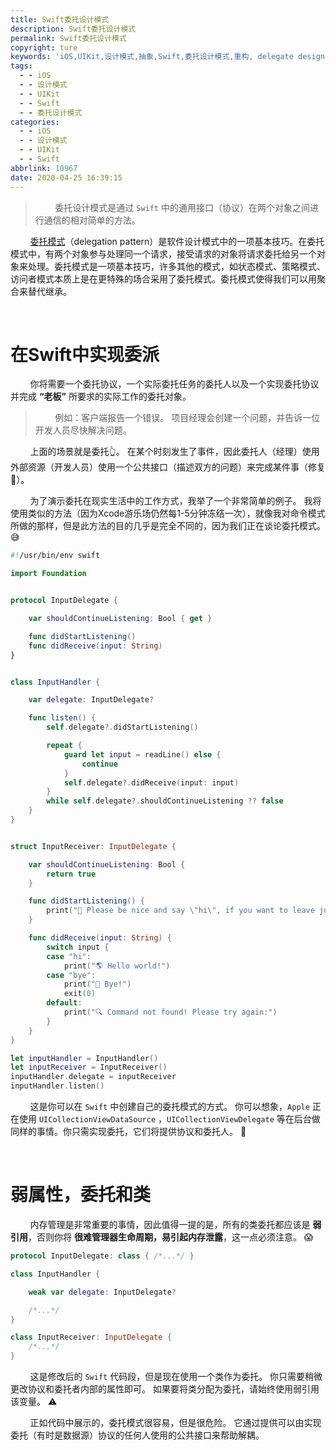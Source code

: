 ```yaml
---
title: Swift委托设计模式
description: Swift委托设计模式
permalink: Swift委托设计模式
copyright: ture
keywords: 'iOS,UIKit,设计模式,抽象,Swift,委托设计模式,重构, delegate design pattern'
tags:
  - - iOS
  - - 设计模式
  - - UIKit
  - - Swift
  - - 委托设计模式
categories:
  - - iOS
  - - 设计模式
  - - UIKit
  - - Swift
abbrlink: 10967
date: 2020-04-25 16:39:15
---
```


>&nbsp;&nbsp;&nbsp;&nbsp;&nbsp;&nbsp;&nbsp;&nbsp;委托设计模式是通过 ```Swift``` 中的通用接口（协议）在两个对象之间进行通信的相对简单的方法。

&nbsp;&nbsp;&nbsp;&nbsp;&nbsp;&nbsp;&nbsp;&nbsp;[委托模式](https://zh.wikipedia.org/wiki/%E5%A7%94%E6%89%98%E6%A8%A1%E5%BC%8F "委托模式")（delegation pattern）是软件设计模式中的一项基本技巧。在委托模式中，有两个对象参与处理同一个请求，接受请求的对象将请求委托给另一个对象来处理。委托模式是一项基本技巧，许多其他的模式，如状态模式、策略模式、访问者模式本质上是在更特殊的场合采用了委托模式。委托模式使得我们可以用聚合来替代继承。


<!-- more -->

</br>

# **在Swift中实现委派**

&nbsp;&nbsp;&nbsp;&nbsp;&nbsp;&nbsp;&nbsp;&nbsp;你将需要一个委托协议，一个实际委托任务的委托人以及一个实现委托协议并完成 **“老板”** 所要求的实际工作的委托对象。

>&nbsp;&nbsp;&nbsp;&nbsp;&nbsp;&nbsp;&nbsp;&nbsp;例如：客户端报告一个错误。 项目经理会创建一个问题，并告诉一位开发人员尽快解决问题。

&nbsp;&nbsp;&nbsp;&nbsp;&nbsp;&nbsp;&nbsp;&nbsp;上面的场景就是委托👆。 在某个时刻发生了事件，因此委托人（经理）使用外部资源（开发人员）使用一个公共接口（描述双方的问题）来完成某件事（修复🐛）。

&nbsp;&nbsp;&nbsp;&nbsp;&nbsp;&nbsp;&nbsp;&nbsp;为了演示委托在现实生活中的工作方式，我举了一个非常简单的例子。 我将使用类似的方法（因为Xcode游乐场仍然每1-5分钟冻结一次），就像我对命令模式所做的那样，但是此方法的目的几乎是完全不同的，因为我们正在谈论委托模式。 😅

``` Swift
#!/usr/bin/env swift

import Foundation


protocol InputDelegate {

    var shouldContinueListening: Bool { get }

    func didStartListening()
    func didReceive(input: String)
}


class InputHandler {

    var delegate: InputDelegate?

    func listen() {
        self.delegate?.didStartListening()

        repeat {
            guard let input = readLine() else {
                continue
            }
            self.delegate?.didReceive(input: input)
        }
        while self.delegate?.shouldContinueListening ?? false
    }
}


struct InputReceiver: InputDelegate {

    var shouldContinueListening: Bool {
        return true
    }

    func didStartListening() {
        print("👻 Please be nice and say \"hi\", if you want to leave just tell me \"bye\":")
    }

    func didReceive(input: String) {
        switch input {
        case "hi":
            print("🌎 Hello world!")
        case "bye":
            print("👋 Bye!")
            exit(0)
        default:
            print("🔍 Command not found! Please try again:")
        }
    }
}

let inputHandler = InputHandler()
let inputReceiver = InputReceiver()
inputHandler.delegate = inputReceiver
inputHandler.listen()
```

&nbsp;&nbsp;&nbsp;&nbsp;&nbsp;&nbsp;&nbsp;&nbsp;这是你可以在 ```Swift``` 中创建自己的委托模式的方式。 你可以想象，```Apple``` 正在使用 ```UICollectionViewDataSource``` ，```UICollectionViewDelegate``` 等在后台做同样的事情。你只需实现委托，它们将提供协议和委托人。 🤔

</br>

# **弱属性，委托和类**

&nbsp;&nbsp;&nbsp;&nbsp;&nbsp;&nbsp;&nbsp;&nbsp;内存管理是非常重要的事情，因此值得一提的是，所有的类委托都应该是 **弱引用**，否则你将 **很难管理器生命周期，易引起内存泄露**，这一点必须注意。 😱

``` Swift
protocol InputDelegate: class { /*...*/ }

class InputHandler {

    weak var delegate: InputDelegate?

    /*...*/
}

class InputReceiver: InputDelegate {
    /*...*/
}
```

&nbsp;&nbsp;&nbsp;&nbsp;&nbsp;&nbsp;&nbsp;&nbsp;这是修改后的 ```Swift``` 代码段，但是现在使用一个类作为委托。 你只需要稍微更改协议和委托者内部的属性即可。 如果要将类分配为委托，请始终使用弱引用该变量。 ⚠️

&nbsp;&nbsp;&nbsp;&nbsp;&nbsp;&nbsp;&nbsp;&nbsp;正如代码中展示的，委托模式很容易，但是很危险。 它通过提供可以由实现委托（有时是数据源）协议的任何人使用的公共接口来帮助解耦。